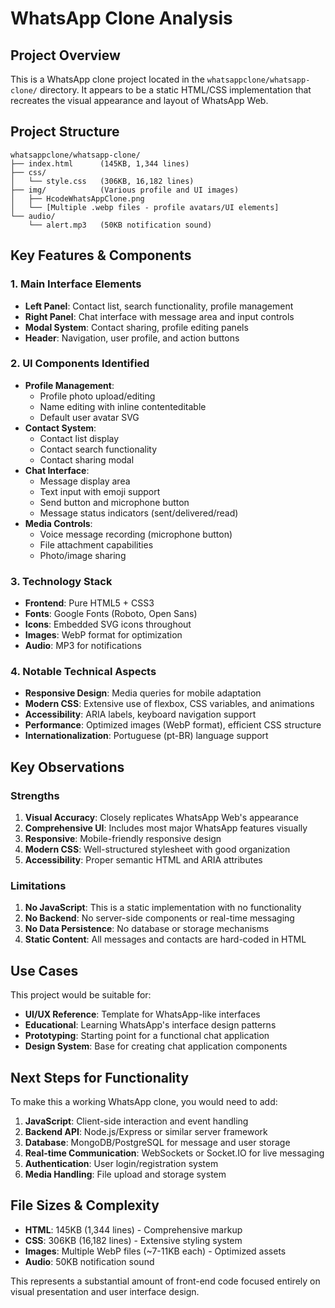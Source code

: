 # WhatsApp Clone Analysis

## Project Overview
This is a WhatsApp clone project located in the `whatsappclone/whatsapp-clone/` directory. It appears to be a static HTML/CSS implementation that recreates the visual appearance and layout of WhatsApp Web.

## Project Structure

```
whatsappclone/whatsapp-clone/
├── index.html      (145KB, 1,344 lines)
├── css/
│   └── style.css   (306KB, 16,182 lines)
├── img/            (Various profile and UI images)
│   ├── HcodeWhatsAppClone.png
│   └── [Multiple .webp files - profile avatars/UI elements]
└── audio/
    └── alert.mp3   (50KB notification sound)
```

## Key Features & Components

### 1. **Main Interface Elements**
- **Left Panel**: Contact list, search functionality, profile management
- **Right Panel**: Chat interface with message area and input controls
- **Modal System**: Contact sharing, profile editing panels
- **Header**: Navigation, user profile, and action buttons

### 2. **UI Components Identified**
- **Profile Management**: 
  - Profile photo upload/editing
  - Name editing with inline contenteditable
  - Default user avatar SVG
- **Contact System**:
  - Contact list display
  - Contact search functionality
  - Contact sharing modal
- **Chat Interface**:
  - Message display area
  - Text input with emoji support
  - Send button and microphone button
  - Message status indicators (sent/delivered/read)
- **Media Controls**:
  - Voice message recording (microphone button)
  - File attachment capabilities
  - Photo/image sharing

### 3. **Technology Stack**
- **Frontend**: Pure HTML5 + CSS3
- **Fonts**: Google Fonts (Roboto, Open Sans)
- **Icons**: Embedded SVG icons throughout
- **Images**: WebP format for optimization
- **Audio**: MP3 for notifications

### 4. **Notable Technical Aspects**
- **Responsive Design**: Media queries for mobile adaptation
- **Modern CSS**: Extensive use of flexbox, CSS variables, and animations
- **Accessibility**: ARIA labels, keyboard navigation support
- **Performance**: Optimized images (WebP format), efficient CSS structure
- **Internationalization**: Portuguese (pt-BR) language support

## Key Observations

### **Strengths**
1. **Visual Accuracy**: Closely replicates WhatsApp Web's appearance
2. **Comprehensive UI**: Includes most major WhatsApp features visually
3. **Responsive**: Mobile-friendly responsive design
4. **Modern CSS**: Well-structured stylesheet with good organization
5. **Accessibility**: Proper semantic HTML and ARIA attributes

### **Limitations**
1. **No JavaScript**: This is a static implementation with no functionality
2. **No Backend**: No server-side components or real-time messaging
3. **No Data Persistence**: No database or storage mechanisms
4. **Static Content**: All messages and contacts are hard-coded in HTML

## Use Cases
This project would be suitable for:
- **UI/UX Reference**: Template for WhatsApp-like interfaces
- **Educational**: Learning WhatsApp's interface design patterns
- **Prototyping**: Starting point for a functional chat application
- **Design System**: Base for creating chat application components

## Next Steps for Functionality
To make this a working WhatsApp clone, you would need to add:
1. **JavaScript**: Client-side interaction and event handling
2. **Backend API**: Node.js/Express or similar server framework
3. **Database**: MongoDB/PostgreSQL for message and user storage
4. **Real-time Communication**: WebSockets or Socket.IO for live messaging
5. **Authentication**: User login/registration system
6. **Media Handling**: File upload and storage system

## File Sizes & Complexity
- **HTML**: 145KB (1,344 lines) - Comprehensive markup
- **CSS**: 306KB (16,182 lines) - Extensive styling system
- **Images**: Multiple WebP files (~7-11KB each) - Optimized assets
- **Audio**: 50KB notification sound

This represents a substantial amount of front-end code focused entirely on visual presentation and user interface design.
